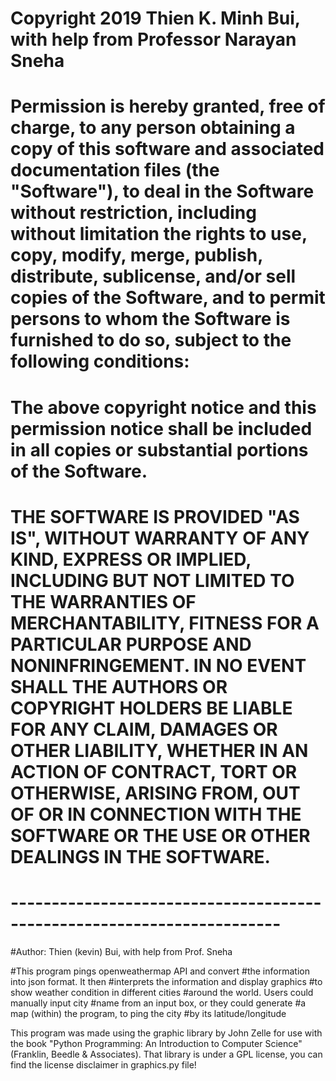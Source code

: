 # Copyright 2019 Thien K. Minh Bui, with help from Professor Narayan Sneha

# Permission is hereby granted, free of charge, to any person obtaining a copy of this software and associated documentation files (the "Software"), to deal in the Software without restriction, including without limitation the rights to use, copy, modify, merge, publish, distribute, sublicense, and/or sell copies of the Software, and to permit persons to whom the Software is furnished to do so, subject to the following conditions:

# The above copyright notice and this permission notice shall be included in all copies or substantial portions of the Software.

# THE SOFTWARE IS PROVIDED "AS IS", WITHOUT WARRANTY OF ANY KIND, EXPRESS OR IMPLIED, INCLUDING BUT NOT LIMITED TO THE WARRANTIES OF MERCHANTABILITY, FITNESS FOR A PARTICULAR PURPOSE AND NONINFRINGEMENT. IN NO EVENT SHALL THE AUTHORS OR COPYRIGHT HOLDERS BE LIABLE FOR ANY CLAIM, DAMAGES OR OTHER LIABILITY, WHETHER IN AN ACTION OF CONTRACT, TORT OR OTHERWISE, ARISING FROM, OUT OF OR IN CONNECTION WITH THE SOFTWARE OR THE USE OR OTHER DEALINGS IN THE SOFTWARE.
# -----------------------------------------------------------------------


#Author: Thien (kevin) Bui, with help from Prof. Sneha

#This program pings openweathermap API and convert
#the information into json format. It then
#interprets the information and display graphics
#to show weather condition in different cities
#around the world. Users could manually input city
#name from an input box, or they could generate
#a map (within) the program, to ping the city
#by its latitude/longitude

This program was made using the graphic library by John Zelle for use with the book "Python Programming: An
Introduction to Computer Science" (Franklin, Beedle & Associates). That library is under a GPL license, you can find the license disclaimer in graphics.py file!
